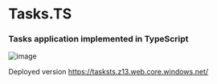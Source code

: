 # Tasks.TS
### Tasks application implemented in TypeScript

![image](https://github.com/user-attachments/assets/19d11c95-9357-4b4e-9d92-5ccfce94fe7a)

Deployed version https://tasksts.z13.web.core.windows.net/
